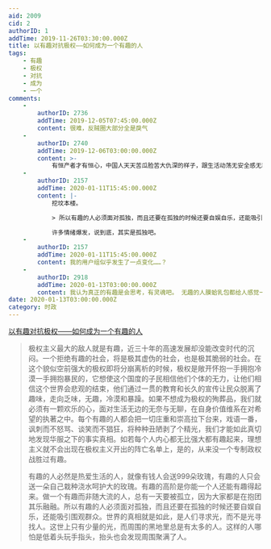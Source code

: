 ```yaml
---
aid: 2009
cid: 2
authorID: 1
addTime: 2019-11-26T03:30:00.000Z
title: 以有趣对抗极权——如何成为一个有趣的人
tags:
    - 有趣
    - 极权
    - 对抗
    - 成为
    - 一个
comments:
    -
        authorID: 2736
        addTime: 2019-12-05T07:45:00.000Z
        content: 很难，反贼圈大部分全是戾气
    -
        authorID: 2740
        addTime: 2019-12-06T03:00:00.000Z
        content: >-
            有恒产者才有恒心，中国人天天苦瓜脸苦大仇深的样子，跟生活动荡无安全感无尊严密切相关的，焦虑忧虑的太多，很难成为有趣的人。大大小小的奴隶主想方设法让你瞎忙，空转，内耗。
    -
        authorID: 2157
        addTime: 2020-01-11T15:45:00.000Z
        content: |-
            挖坟本楼。

            > 所以有趣的人必须面对孤独，而且还要在孤独的时候还要自娱自乐，还能吸引围观群众。

            许多情绪爆发，说到底，其实是孤独吧。
    -
        authorID: 2157
        addTime: 2020-01-11T15:45:00.000Z
        content: 我的用户组似乎发生了一点变化……？
    -
        authorID: 2918
        addTime: 2020-01-13T03:00:00.000Z
        content: 我认为真正的有趣是会思考，有灵魂吧。 无趣的人膜蛤乳包都给人感觉一点都不想笑，有趣的人正儿八经说事都能让人会心一笑。
date: 2020-01-13T03:00:00.000Z
category: 时政
---
```


[以有趣对抗极权——如何成为一个有趣的人](https://watchalife.wordpress.com/2010/10/21/%E4%BB%A5%E6%9C%89%E8%B6%A3%E5%AF%B9%E6%8A%97%E6%9E%81%E6%9D%83%E2%80%94%E2%80%94%E5%A6%82%E4%BD%95%E6%88%90%E4%B8%BA%E4%B8%80%E4%B8%AA%E6%9C%89%E8%B6%A3%E7%9A%84%E4%BA%BA/)

> 极权主义最大的敌人就是有趣，近三十年的高速发展却没能改变时代的沉闷。一个拒绝有趣的社会，将是极其虚伪的社会，也是极其脆弱的社会。在这个貌似空前强大的极权即将分崩离析的时候，极权是敞开怀抱一手拥抱冷漠一手拥抱暴民的，它想使这个国度的子民相信他们个体的无力，让他们相信这个世界会悲观的结束，他们通过一贯的教育和长久的宣传让民众脱离了趣味，走向乏味，无趣，冷漠和暴躁。如果不想成为极权的殉葬品，我们就必须有一颗欢乐的心，面对生活无边的无奈与无聊，在自身价值维系在对希望的执著之中。每个有趣的人都会把一切庄重和崇高拉下台来，戏语一番，讽刺而不怒骂、谈笑而不猖狂，将种种丑陋剥了个精光，我们才能如此真切地发现华服之下的事实真相。如若每个人内心都无比强大都有趣起来，理想主义就不会出现在极权主义开出的阵亡名单上，是的，从来没一个专制政权战胜过有趣。
> 
> 有趣的人必然是热爱生活的人，就像有钱人会送999朵玫瑰，有趣的人只会送一朵自己栽种浇水呵护大的玫瑰。有趣的高阶是你能一个人还能有趣得起来。做一个有趣而非随大流的人，总有一天要被孤立，因为大家都是在抱团其乐融融。所以有趣的人必须面对孤独，而且还要在孤独的时候还要自娱自乐，还能吸引围观群众。世界的真相就是如此，是人们寻求光，而不是光寻找人。这世上只有少量的光，而周围的黑地里总是有太多的人。这样的人哪怕是低着头玩手指头，抬头也会发现周围聚满了人。
